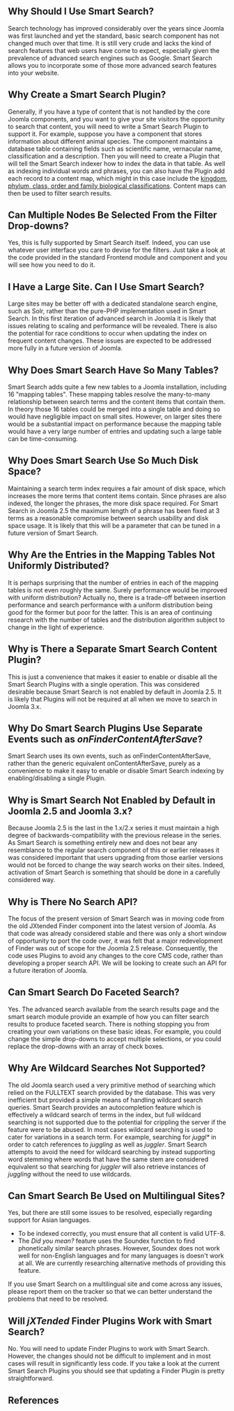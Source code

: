 <!-- Filename: Smart_Search_Frequently_Asked_Questions / Display title: Smart Search Frequently Asked Questions -->

## Why Should I Use Smart Search?

Search technology has improved considerably over the years since Joomla
was first launched and yet the standard, basic search component has not
changed much over that time. It is still very crude and lacks the kind
of search features that web users have come to expect, especially given
the prevalence of advanced search engines such as Google. Smart Search
allows you to incorporate some of those more advanced search features
into your website.

## Why Create a Smart Search Plugin?

Generally, if you have a type of content that is not handled by the core
Joomla components, and you want to give your site visitors the
opportunity to search that content, you will need to write a Smart
Search Plugin to support it. For example, suppose you have a component
that stores information about different animal species. The component
maintains a database table containing fields such as scientific name,
vernacular name, classification and a description. Then you will need to
create a Plugin that will tell the Smart Search indexer how to index the
data in that table. As well as indexing individual words and phrases,
you can also have the Plugin add each record to a content map, which
might in this case include the
<a href="https://en.wikipedia.org/wiki/Taxonomy_(biology)"
class="external text" target="_blank"
rel="nofollow noreferrer noopener">kingdom, phylum, class, order and
family biological classifications</a>. Content maps can then be used to
filter search results.

## Can Multiple Nodes Be Selected From the Filter Drop-downs?

Yes, this is fully supported by Smart Search itself. Indeed, you can use
whatever user interface you care to devise for the filters. Just take a
look at the code provided in the standard Frontend module and component
and you will see how you need to do it.

## I Have a Large Site. Can I Use Smart Search?

Large sites may be better off with a dedicated standalone search engine,
such as Solr, rather than the pure-PHP implementation used in Smart
Search. In this first iteration of advanced search in Joomla it is
likely that issues relating to scaling and performance will be revealed.
There is also the potential for race conditions to occur when updating
the index on frequent content changes. These issues are expected to be
addressed more fully in a future version of Joomla.

## Why Does Smart Search Have So Many Tables?

Smart Search adds quite a few new tables to a Joomla installation,
including 16 "mapping tables". These mapping tables resolve the
many-to-many relationship between search terms and the content items
that contain them. In theory those 16 tables could be merged into a
single table and doing so would have negligible impact on small sites.
However, on larger sites there would be a substantial impact on
performance because the mapping table would have a very large number of
entries and updating such a large table can be time-consuming.

## Why Does Smart Search Use So Much Disk Space?

Maintaining a search term index requires a fair amount of disk space,
which increases the more terms that content items contain. Since phrases
are also indexed, the longer the phrases, the more disk space required.
For Smart Search in Joomla 2.5 the maximum length of a phrase has been
fixed at 3 terms as a reasonable compromise between search usability and
disk space usage. It is likely that this will be a parameter that can be
tuned in a future version of Smart Search.

## Why Are the Entries in the Mapping Tables Not Uniformly Distributed?

It is perhaps surprising that the number of entries in each of the
mapping tables is not even roughly the same. Surely performance would be
improved with uniform distribution? Actually no, there is a trade-off
between insertion performance and search performance with a uniform
distribution being good for the former but poor for the latter. This is
an area of continuing research with the number of tables and the
distribution algorithm subject to change in the light of experience.

## Why is There a Separate Smart Search Content Plugin?

This is just a convenience that makes it easier to enable or disable all
the Smart Search Plugins with a single operation. This was considered
desirable because Smart Search is not enabled by default in Joomla 2.5.
It is likely that Plugins will not be required at all when we move to
search in Joomla 3.x.

## Why Do Smart Search Plugins Use Separate Events such as *onFinderContentAfterSave*?

Smart Search uses its own events, such as onFinderContentAfterSave,
rather than the generic equivalent onContentAfterSave, purely as a
convenience to make it easy to enable or disable Smart Search indexing
by enabling/disabling a single Plugin.

## Why is Smart Search Not Enabled by Default in Joomla 2.5 and Joomla 3.x?

Because Joomla 2.5 is the last in the 1.x/2.x series it must maintain a
high degree of backwards-compatibility with the previous release in the
series. As Smart Search is something entirely new and does not bear any
resemblance to the regular search component of this or earlier releases
it was considered important that users upgrading from those earlier
versions would not be forced to change the way search works on their
sites. Indeed, activation of Smart Search is something that should be
done in a carefully considered way.

## Why is There No Search API?

The focus of the present version of Smart Search was in moving code from
the old JXtended Finder component into the latest version of Joomla. As
that code was already considered stable and there was only a short
window of opportunity to port the code over, it was felt that a major
redevelopment of Finder was out of scope for the Joomla 2.5 release.
Consequently, the code uses Plugins to avoid any changes to the core CMS
code, rather than developing a proper search API. We will be looking to
create such an API for a future iteration of Joomla.

## Can Smart Search Do Faceted Search?

Yes. The advanced search available from the search results page and the
smart search module provide an example of how you can filter search
results to produce faceted search. There is nothing stopping you from
creating your own variations on these basic ideas. For example, you
could change the simple drop-downs to accept multiple selections, or you
could replace the drop-downs with an array of check boxes.

## Why Are Wildcard Searches Not Supported?

The old Joomla search used a very primitive method of searching which
relied on the FULLTEXT search provided by the database. This was very
inefficient but provided a simple means of handling wildcard search
queries. Smart Search provides an autocompletion feature which is
effectively a wildcard search of terms in the index, but full wildcard
searching is not supported due to the potential for crippling the server
if the feature were to be abused. In most cases wildcard searching is
used to cater for variations in a search term. For example, searching
for *juggl\** in order to catch references to *juggling* as well as
*juggler*. Smart Search attempts to avoid the need for wildcard
searching by instead supporting word stemming where words that have the
same stem are considered equivalent so that searching for *juggler* will
also retrieve instances of *juggling* without the need to use wildcards.

## Can Smart Search Be Used on Multilingual Sites?

Yes, but there are still some issues to be resolved, especially
regarding support for Asian languages.

- To be indexed correctly, you must ensure that all content is valid
  UTF-8.
- The *Did you mean?* feature uses the Soundex function to find
  phonetically similar search phrases. However, Soundex does not work
  well for non-English languages and for many languages is doesn't work
  at all. We are currently researching alternative methods of providing
  this feature.

If you use Smart Search on a multilingual site and come across any
issues, please report them on the tracker so that we can better
understand the problems that need to be resolved.

## Will *jXTended* Finder Plugins Work with Smart Search?

No. You will need to update Finder Plugins to work with Smart Search.
However, the changes should not be difficult to implement and in most
cases will result in significantly less code. If you take a look at the
current Smart Search Plugins you should see that updating a Finder
Plugin is pretty straightforward.

## References
